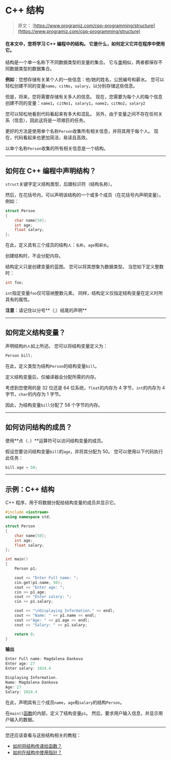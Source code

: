 # C++ 结构

> 原文： [https://www.programiz.com/cpp-programming/structure](https://www.programiz.com/cpp-programming/structure)

#### 在本文中，您将学习 C++ 编程中的结构。 它是什么，如何定义它并在程序中使用它。

结构是一个单一名称下不同数据类型的变量的集合。 它与[类](/cpp-programming/object-class "C++ class")相似，两者都保存不同数据类型的数据集合。

**例如**：您想存储有关某个人的一些信息：他/她的姓名，公民编号和薪水。 您可以轻松创建不同的变量`name`，`citNo`，`salary`，以分别存储这些信息。

但是，将来，您将需要存储有关多人的信息。 现在，您需要为每个人的每个信息创建不同的变量：`name1`，`citNo1`，`salary1`，`name2`，`citNo2`，`salary2`

您可以轻松地看到代码看起来有多大和混乱。 另外，由于变量之间不存在任何关系（信息），因此这将是一项艰巨的任务。

更好的方法是使用单个名称`Person`收集所有相关信息，并将其用于每个人。 现在，代码看起来也更加简洁，易读且高效。

以单个名称`Person`收集的所有相关信息是一个结构。

* * *

## 如何在 C++ 编程中声明结构？

`struct`关键字定义结构类型，后跟标识符（结构名称）。

然后，在花括号内，可以声明该结构的一个或多个成员（在花括号内声明变量）。 例如：

```cpp
struct Person
{
    char name[50];
    int age;
    float salary;
};
```

在此，定义具有三个成员的结构`人`：`名称`，`age`和`薪水`。

创建结构时，不会分配内存。

结构定义只是创建变量的蓝图。 您可以将其想象为数据类型。 当您如下定义整数时：

```cpp
int foo;
```

`int`指定变量`foo`仅可容纳整数元素。 同样，结构定义仅指定结构变量在定义时所具有的属性。

**注意**：请记住以分号**（;）结尾的声明**

* * *

## 如何定义结构变量？

声明结构`的人`如上所述。 您可以将结构变量定义为：

```cpp
Person bill;
```

在此，定义类型为结构`Person`的结构变量`bill`。

定义结构变量后，仅编译器会分配所需的内存。

考虑到您使用的是 32 位还是 64 位系统，`float`的内存为 4 字节，`int`的内存为 4 字节，`char`的内存为 1 字节。

因此，为结构变量`bill`分配了 58 个字节的内存。

* * *

## 如何访问结构的成员？

使用**点（`.`）**运算符可以访问结构变量的成员。

假设您要访问结构变量`bill`的`age`，并将其分配为 50。 您可以使用以下代码执行此任务：

```cpp
bill.age = 50;
```

* * *

## 示例：C++ 结构

C++ 程序，用于将数据分配给结构变量的成员并显示它。

```cpp
#include <iostream>
using namespace std;

struct Person
{
    char name[50];
    int age;
    float salary;
};

int main()
{
    Person p1;

    cout << "Enter Full name: ";
    cin.get(p1.name, 50);
    cout << "Enter age: ";
    cin >> p1.age;
    cout << "Enter salary: ";
    cin >> p1.salary;

    cout << "\nDisplaying Information." << endl;
    cout << "Name: " << p1.name << endl;
    cout <<"Age: " << p1.age << endl;
    cout << "Salary: " << p1.salary;

    return 0;
} 
```

**输出**

```cpp
Enter Full name: Magdalena Dankova
Enter age: 27
Enter salary: 1024.4

Displaying Information.
Name: Magdalena Dankova
Age: 27
Salary: 1024.4
```

在此，声明具有三个成员`name`，`age`和`salary`的结构`Person`。

在`main()`[函数](/cpp-programming/function "C++ functions")的内部，定义了结构变量`p1`。 然后，要求用户输入信息，并显示用户输入的数据。

* * *

您还应该查看与这些结构相关的教程：

*   [如何将结构传递给函数？](/cpp-programming/structure-function "C++ pass structures to function")
*   [如何在结构中使用指针？](/cpp-programming/structure-pointer "C++ pointers to structures")